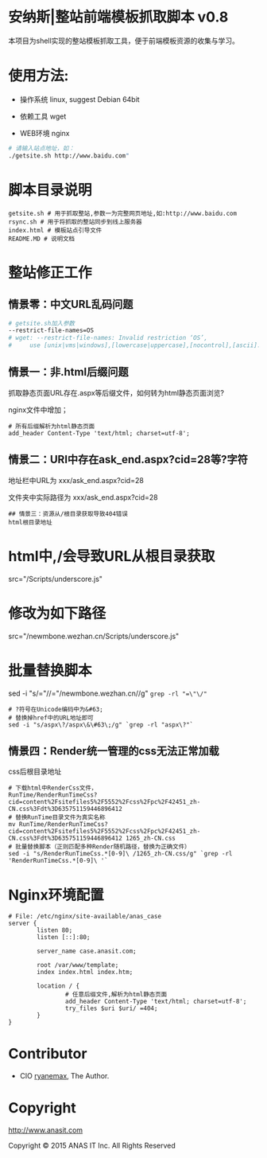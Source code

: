 # 安纳斯|整站前端模板抓取脚本 v0.8
本项目为shell实现的整站模板抓取工具，便于前端模板资源的收集与学习。
# 使用方法:
- 操作系统 linux, suggest Debian 64bit

- 依赖工具 wget

- WEB环境 nginx

``` bash
# 请输入站点地址，如：
./getsite.sh http://www.baidu.com"

```

# 脚本目录说明
```
getsite.sh # 用于抓取整站,参数一为完整网页地址,如:http://www.baidu.com
rsync.sh # 用于将抓取的整站同步到线上服务器
index.html # 模板站点引导文件
README.MD # 说明文档
```
# 整站修正工作
## 情景零：中文URL乱码问题
``` bash
# getsite.sh加入参数
--restrict-file-names=OS
# wget: --restrict-file-names: Invalid restriction ‘OS’,
#     use [unix|vms|windows],[lowercase|uppercase],[nocontrol],[ascii].
```

## 情景一：非.html后缀问题
抓取静态页面URL存在.aspx等后缀文件，如何转为html静态页面浏览?

nginx文件中增加；
```
# 所有后缀解析为html静态页面
add_header Content-Type 'text/html; charset=utf-8';
```
## 情景二：URI中存在ask_end.aspx?cid=28等?字符
地址栏中URL为 xxx/ask_end.aspx?cid=28

文件夹中实际路径为 xxx/ask_end.aspx\?cid=28

```
## 情景三：资源从/根目录获取导致404错误
html根目录地址
```
# html中,/会导致URL从根目录获取
src="/Scripts/underscore.js"
# 修改为如下路径
src="/newmbone.wezhan.cn/Scripts/underscore.js"
# 批量替换脚本
sed -i "s/=\"\//=\"\/newmbone.wezhan.cn\//g" `grep -rl "=\"\/"`
```
# ?符号在Unicode编码中为&#63;
# 替换掉href中的URL地址即可
sed -i "s/aspx\?/aspx\&\#63\;/g" `grep -rl "aspx\?"`

```
## 情景四：Render统一管理的css无法正常加载

css后根目录地址
```
# 下载html中RenderCss文件，
RunTime/RenderRunTimeCss?cid=content%2Fsitefiles5%2F5552%2Fcss%2Fpc%2F42451_zh-CN.css%3Fdt%3D635751159446896412
# 替换RunTime目录文件为真实名称
mv RunTime/RenderRunTimeCss?cid=content%2Fsitefiles5%2F5552%2Fcss%2Fpc%2F42451_zh-CN.css%3Fdt%3D635751159446896412 1265_zh-CN.css
# 批量替换脚本（正则匹配多种Render随机路径，替换为正确文件）
sed -i "s/RenderRunTimeCss.*[0-9]\ /1265_zh-CN.css/g" `grep -rl 'RenderRunTimeCss.*[0-9]\ '`
```

# Nginx环境配置
```
# File: /etc/nginx/site-available/anas_case
server {
        listen 80;
        listen [::]:80;

        server_name case.anasit.com;

        root /var/www/template;
        index index.html index.htm;

        location / {
                # 任意后缀文件,解析为html静态页面
                add_header Content-Type 'text/html; charset=utf-8';
                try_files $uri $uri/ =404;
        }
}

```

# Contributor

- CIO [ryanemax](https://ryanamax.github.io/), The Author.

# Copyright

http://www.anasit.com

Copyright © 2015 ANAS IT Inc. All Rights Reserved

